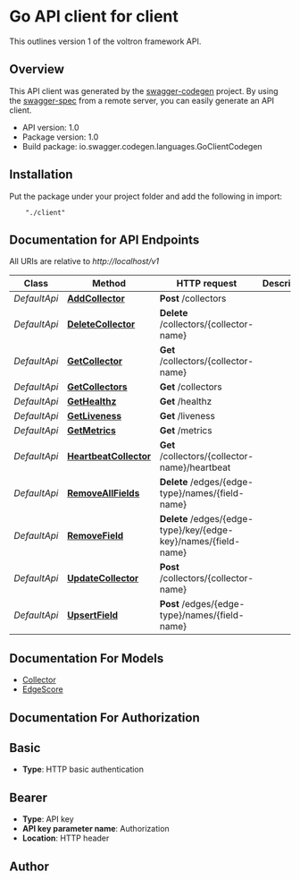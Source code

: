 # Go API client for client

This outlines version 1 of the voltron framework API.

## Overview
This API client was generated by the [swagger-codegen](https://github.com/swagger-api/swagger-codegen) project.  By using the [swagger-spec](https://github.com/swagger-api/swagger-spec) from a remote server, you can easily generate an API client.

- API version: 1.0
- Package version: 1.0
- Build package: io.swagger.codegen.languages.GoClientCodegen

## Installation
Put the package under your project folder and add the following in import:
```
    "./client"
```

## Documentation for API Endpoints

All URIs are relative to *http://localhost/v1*

Class | Method | HTTP request | Description
------------ | ------------- | ------------- | -------------
*DefaultApi* | [**AddCollector**](docs/DefaultApi.md#addcollector) | **Post** /collectors |
*DefaultApi* | [**DeleteCollector**](docs/DefaultApi.md#deletecollector) | **Delete** /collectors/{collector-name} |
*DefaultApi* | [**GetCollector**](docs/DefaultApi.md#getcollector) | **Get** /collectors/{collector-name} |
*DefaultApi* | [**GetCollectors**](docs/DefaultApi.md#getcollectors) | **Get** /collectors |
*DefaultApi* | [**GetHealthz**](docs/DefaultApi.md#gethealthz) | **Get** /healthz |
*DefaultApi* | [**GetLiveness**](docs/DefaultApi.md#getliveness) | **Get** /liveness |
*DefaultApi* | [**GetMetrics**](docs/DefaultApi.md#getmetrics) | **Get** /metrics |
*DefaultApi* | [**HeartbeatCollector**](docs/DefaultApi.md#heartbeatcollector) | **Get** /collectors/{collector-name}/heartbeat |
*DefaultApi* | [**RemoveAllFields**](docs/DefaultApi.md#removeallfields) | **Delete** /edges/{edge-type}/names/{field-name} |
*DefaultApi* | [**RemoveField**](docs/DefaultApi.md#removefield) | **Delete** /edges/{edge-type}/key/{edge-key}/names/{field-name} |
*DefaultApi* | [**UpdateCollector**](docs/DefaultApi.md#updatecollector) | **Post** /collectors/{collector-name} |
*DefaultApi* | [**UpsertField**](docs/DefaultApi.md#upsertfield) | **Post** /edges/{edge-type}/names/{field-name} |


## Documentation For Models

 - [Collector](docs/Collector.md)
 - [EdgeScore](docs/EdgeScore.md)


## Documentation For Authorization


## Basic

- **Type**: HTTP basic authentication

## Bearer

- **Type**: API key
- **API key parameter name**: Authorization
- **Location**: HTTP header


## Author
